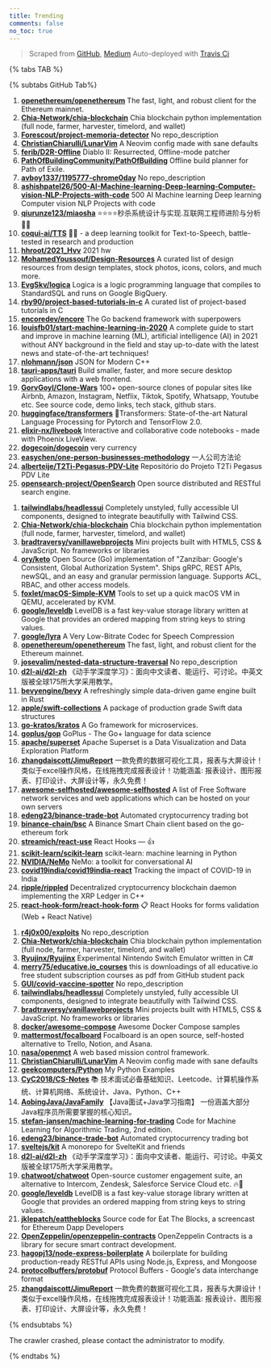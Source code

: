 ```yaml
---
title: Trending
comments: false
no_toc: true
---
```


> Scraped from [GitHub](https://github.com/trending), [Medium](https://medium.com/topic/popular)
Auto-deployed with [Travis Ci](https://travis-ci.org/)

{% tabs TAB %}
<!-- tab GitHub -->
{% subtabs GitHub Tab%}
<!-- tab Daily -->
1. [**openethereum/openethereum**](https://github.com/openethereum/openethereum)
The fast, light, and robust client for the Ethereum mainnet.
2. [**Chia-Network/chia-blockchain**](https://github.com/Chia-Network/chia-blockchain)
Chia blockchain python implementation (full node, farmer, harvester, timelord, and wallet)
3. [**Forescout/project-memoria-detector**](https://github.com/Forescout/project-memoria-detector)
No repo_description
4. [**ChristianChiarulli/LunarVim**](https://github.com/ChristianChiarulli/LunarVim)
A Neovim config made with sane defaults
5. [**ferib/D2R-Offline**](https://github.com/ferib/D2R-Offline)
Diablo II: Resurrected, Offline-mode patcher
6. [**PathOfBuildingCommunity/PathOfBuilding**](https://github.com/PathOfBuildingCommunity/PathOfBuilding)
Offline build planner for Path of Exile.
7. [**avboy1337/1195777-chrome0day**](https://github.com/avboy1337/1195777-chrome0day)
No repo_description
8. [**ashishpatel26/500-AI-Machine-learning-Deep-learning-Computer-vision-NLP-Projects-with-code**](https://github.com/ashishpatel26/500-AI-Machine-learning-Deep-learning-Computer-vision-NLP-Projects-with-code)
500 AI Machine learning Deep learning Computer vision NLP Projects with code
9. [**qiurunze123/miaosha**](https://github.com/qiurunze123/miaosha)
⭐⭐⭐⭐秒杀系统设计与实现.互联网工程师进阶与分析🙋🐓
10. [**coqui-ai/TTS**](https://github.com/coqui-ai/TTS)
🐸💬 - a deep learning toolkit for Text-to-Speech, battle-tested in research and production
11. [**hhroot/2021_Hvv**](https://github.com/hhroot/2021_Hvv)
2021 hw
12. [**MohamedYoussouf/Design-Resources**](https://github.com/MohamedYoussouf/Design-Resources)
A curated list of design resources from design templates, stock photos, icons, colors, and much more.
13. [**EvgSkv/logica**](https://github.com/EvgSkv/logica)
Logica is a logic programming language that compiles to StandardSQL and runs on Google BigQuery.
14. [**rby90/project-based-tutorials-in-c**](https://github.com/rby90/project-based-tutorials-in-c)
A curated list of project-based tutorials in C
15. [**encoredev/encore**](https://github.com/encoredev/encore)
The Go backend framework with superpowers
16. [**louisfb01/start-machine-learning-in-2020**](https://github.com/louisfb01/start-machine-learning-in-2020)
A complete guide to start and improve in machine learning (ML), artificial intelligence (AI) in 2021 without ANY background in the field and stay up-to-date with the latest news and state-of-the-art techniques!
17. [**nlohmann/json**](https://github.com/nlohmann/json)
JSON for Modern C++
18. [**tauri-apps/tauri**](https://github.com/tauri-apps/tauri)
Build smaller, faster, and more secure desktop applications with a web frontend.
19. [**GorvGoyl/Clone-Wars**](https://github.com/GorvGoyl/Clone-Wars)
100+ open-source clones of popular sites like Airbnb, Amazon, Instagram, Netflix, Tiktok, Spotify, Whatsapp, Youtube etc. See source code, demo links, tech stack, github stars.
20. [**huggingface/transformers**](https://github.com/huggingface/transformers)
🤗Transformers: State-of-the-art Natural Language Processing for Pytorch and TensorFlow 2.0.
21. [**elixir-nx/livebook**](https://github.com/elixir-nx/livebook)
Interactive and collaborative code notebooks - made with Phoenix LiveView.
22. [**dogecoin/dogecoin**](https://github.com/dogecoin/dogecoin)
very currency
23. [**easychen/one-person-businesses-methodology**](https://github.com/easychen/one-person-businesses-methodology)
一人公司方法论
24. [**alberteije/T2Ti-Pegasus-PDV-Lite**](https://github.com/alberteije/T2Ti-Pegasus-PDV-Lite)
Repositório do Projeto T2Ti Pegasus PDV Lite
25. [**opensearch-project/OpenSearch**](https://github.com/opensearch-project/OpenSearch)
Open source distributed and RESTful search engine.
<!-- endtab -->
<!-- tab Weekly -->
1. [**tailwindlabs/headlessui**](https://github.com/tailwindlabs/headlessui)
Completely unstyled, fully accessible UI components, designed to integrate beautifully with Tailwind CSS.
2. [**Chia-Network/chia-blockchain**](https://github.com/Chia-Network/chia-blockchain)
Chia blockchain python implementation (full node, farmer, harvester, timelord, and wallet)
3. [**bradtraversy/vanillawebprojects**](https://github.com/bradtraversy/vanillawebprojects)
Mini projects built with HTML5, CSS & JavaScript. No frameworks or libraries
4. [**ory/keto**](https://github.com/ory/keto)
Open Source (Go) implementation of "Zanzibar: Google's Consistent, Global Authorization System". Ships gRPC, REST APIs, newSQL, and an easy and granular permission language. Supports ACL, RBAC, and other access models.
5. [**foxlet/macOS-Simple-KVM**](https://github.com/foxlet/macOS-Simple-KVM)
Tools to set up a quick macOS VM in QEMU, accelerated by KVM.
6. [**google/leveldb**](https://github.com/google/leveldb)
LevelDB is a fast key-value storage library written at Google that provides an ordered mapping from string keys to string values.
7. [**google/lyra**](https://github.com/google/lyra)
A Very Low-Bitrate Codec for Speech Compression
8. [**openethereum/openethereum**](https://github.com/openethereum/openethereum)
The fast, light, and robust client for the Ethereum mainnet.
9. [**josevalim/nested-data-structure-traversal**](https://github.com/josevalim/nested-data-structure-traversal)
No repo_description
10. [**d2l-ai/d2l-zh**](https://github.com/d2l-ai/d2l-zh)
《动手学深度学习》：面向中文读者、能运行、可讨论。中英文版被全球175所大学采用教学。
11. [**bevyengine/bevy**](https://github.com/bevyengine/bevy)
A refreshingly simple data-driven game engine built in Rust
12. [**apple/swift-collections**](https://github.com/apple/swift-collections)
A package of production grade Swift data structures
13. [**go-kratos/kratos**](https://github.com/go-kratos/kratos)
A Go framework for microservices.
14. [**goplus/gop**](https://github.com/goplus/gop)
GoPlus - The Go+ language for data science
15. [**apache/superset**](https://github.com/apache/superset)
Apache Superset is a Data Visualization and Data Exploration Platform
16. [**zhangdaiscott/JimuReport**](https://github.com/zhangdaiscott/JimuReport)
一款免费的数据可视化工具，报表与大屏设计！类似于excel操作风格，在线拖拽完成报表设计！功能涵盖: 报表设计、图形报表、打印设计、大屏设计等，永久免费！
17. [**awesome-selfhosted/awesome-selfhosted**](https://github.com/awesome-selfhosted/awesome-selfhosted)
A list of Free Software network services and web applications which can be hosted on your own servers
18. [**edeng23/binance-trade-bot**](https://github.com/edeng23/binance-trade-bot)
Automated cryptocurrency trading bot
19. [**binance-chain/bsc**](https://github.com/binance-chain/bsc)
A Binance Smart Chain client based on the go-ethereum fork
20. [**streamich/react-use**](https://github.com/streamich/react-use)
React Hooks — 👍
21. [**scikit-learn/scikit-learn**](https://github.com/scikit-learn/scikit-learn)
scikit-learn: machine learning in Python
22. [**NVIDIA/NeMo**](https://github.com/NVIDIA/NeMo)
NeMo: a toolkit for conversational AI
23. [**covid19india/covid19india-react**](https://github.com/covid19india/covid19india-react)
Tracking the impact of COVID-19 in India
24. [**ripple/rippled**](https://github.com/ripple/rippled)
Decentralized cryptocurrency blockchain daemon implementing the XRP Ledger in C++
25. [**react-hook-form/react-hook-form**](https://github.com/react-hook-form/react-hook-form)
📋 React Hooks for forms validation (Web + React Native)
<!-- endtab -->
<!-- tab Monthly -->
1. [**r4j0x00/exploits**](https://github.com/r4j0x00/exploits)
No repo_description
2. [**Chia-Network/chia-blockchain**](https://github.com/Chia-Network/chia-blockchain)
Chia blockchain python implementation (full node, farmer, harvester, timelord, and wallet)
3. [**Ryujinx/Ryujinx**](https://github.com/Ryujinx/Ryujinx)
Experimental Nintendo Switch Emulator written in C#
4. [**merry75/educative.io_courses**](https://github.com/merry75/educative.io_courses)
this is downloadings of all educative.io free student subscription courses as pdf from GitHub student pack
5. [**GUI/covid-vaccine-spotter**](https://github.com/GUI/covid-vaccine-spotter)
No repo_description
6. [**tailwindlabs/headlessui**](https://github.com/tailwindlabs/headlessui)
Completely unstyled, fully accessible UI components, designed to integrate beautifully with Tailwind CSS.
7. [**bradtraversy/vanillawebprojects**](https://github.com/bradtraversy/vanillawebprojects)
Mini projects built with HTML5, CSS & JavaScript. No frameworks or libraries
8. [**docker/awesome-compose**](https://github.com/docker/awesome-compose)
Awesome Docker Compose samples
9. [**mattermost/focalboard**](https://github.com/mattermost/focalboard)
Focalboard is an open source, self-hosted alternative to Trello, Notion, and Asana.
10. [**nasa/openmct**](https://github.com/nasa/openmct)
A web based mission control framework.
11. [**ChristianChiarulli/LunarVim**](https://github.com/ChristianChiarulli/LunarVim)
A Neovim config made with sane defaults
12. [**geekcomputers/Python**](https://github.com/geekcomputers/Python)
My Python Examples
13. [**CyC2018/CS-Notes**](https://github.com/CyC2018/CS-Notes)
📚 技术面试必备基础知识、Leetcode、计算机操作系统、计算机网络、系统设计、Java、Python、C++
14. [**AobingJava/JavaFamily**](https://github.com/AobingJava/JavaFamily)
【Java面试+Java学习指南】 一份涵盖大部分Java程序员所需要掌握的核心知识。
15. [**stefan-jansen/machine-learning-for-trading**](https://github.com/stefan-jansen/machine-learning-for-trading)
Code for Machine Learning for Algorithmic Trading, 2nd edition.
16. [**edeng23/binance-trade-bot**](https://github.com/edeng23/binance-trade-bot)
Automated cryptocurrency trading bot
17. [**sveltejs/kit**](https://github.com/sveltejs/kit)
A monorepo for SvelteKit and friends
18. [**d2l-ai/d2l-zh**](https://github.com/d2l-ai/d2l-zh)
《动手学深度学习》：面向中文读者、能运行、可讨论。中英文版被全球175所大学采用教学。
19. [**chatwoot/chatwoot**](https://github.com/chatwoot/chatwoot)
Open-source customer engagement suite, an alternative to Intercom, Zendesk, Salesforce Service Cloud etc. 🔥💬
20. [**google/leveldb**](https://github.com/google/leveldb)
LevelDB is a fast key-value storage library written at Google that provides an ordered mapping from string keys to string values.
21. [**jklepatch/eattheblocks**](https://github.com/jklepatch/eattheblocks)
Source code for Eat The Blocks, a screencast for Ethereum Dapp Developers
22. [**OpenZeppelin/openzeppelin-contracts**](https://github.com/OpenZeppelin/openzeppelin-contracts)
OpenZeppelin Contracts is a library for secure smart contract development.
23. [**hagopj13/node-express-boilerplate**](https://github.com/hagopj13/node-express-boilerplate)
A boilerplate for building production-ready RESTful APIs using Node.js, Express, and Mongoose
24. [**protocolbuffers/protobuf**](https://github.com/protocolbuffers/protobuf)
Protocol Buffers - Google's data interchange format
25. [**zhangdaiscott/JimuReport**](https://github.com/zhangdaiscott/JimuReport)
一款免费的数据可视化工具，报表与大屏设计！类似于excel操作风格，在线拖拽完成报表设计！功能涵盖: 报表设计、图形报表、打印设计、大屏设计等，永久免费！
<!-- endtab -->
{% endsubtabs %}
<!-- endtab -->
<!-- tab Medium -->
The crawler crashed, please contact the administrator to modify.
<!-- endtab -->
{% endtabs %}
